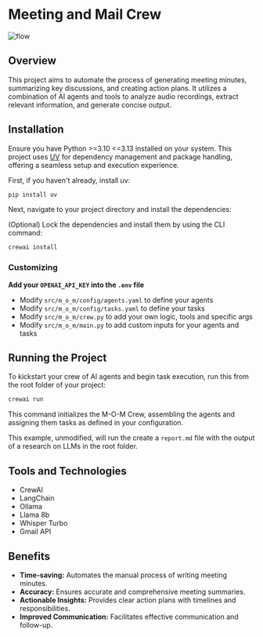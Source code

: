 # Meeting and Mail Crew

![flow](https://github.com/user-attachments/assets/723e38e5-5580-464f-ba44-fdefc39f5e6e)




## Overview

This project aims to automate the process of generating meeting minutes, summarizing key discussions, and creating action plans. It utilizes a combination of AI agents and tools to analyze audio recordings, extract relevant information, and generate concise output.

## Installation

Ensure you have Python >=3.10 <=3.13 installed on your system. This project uses [UV](https://docs.astral.sh/uv/) for dependency management and package handling, offering a seamless setup and execution experience.

First, if you haven't already, install uv:

```bash
pip install uv
```

Next, navigate to your project directory and install the dependencies:

(Optional) Lock the dependencies and install them by using the CLI command:
```bash
crewai install
```

### Customizing

**Add your `OPENAI_API_KEY` into the `.env` file**

- Modify `src/m_o_m/config/agents.yaml` to define your agents
- Modify `src/m_o_m/config/tasks.yaml` to define your tasks
- Modify `src/m_o_m/crew.py` to add your own logic, tools and specific args
- Modify `src/m_o_m/main.py` to add custom inputs for your agents and tasks

## Running the Project

To kickstart your crew of AI agents and begin task execution, run this from the root folder of your project:

```bash
crewai run
```

This command initializes the M-O-M Crew, assembling the agents and assigning them tasks as defined in your configuration.

This example, unmodified, will run the create a `report.md` file with the output of a research on LLMs in the root folder.

## Tools and Technologies

* CrewAI
* LangChain
* Ollama
* Llama 8b
* Whisper Turbo
* Gmail API

## Benefits

* **Time-saving:** Automates the manual process of writing meeting minutes.
* **Accuracy:** Ensures accurate and comprehensive meeting summaries.
* **Actionable Insights:** Provides clear action plans with timelines and responsibilities.
* **Improved Communication:** Facilitates effective communication and follow-up.
